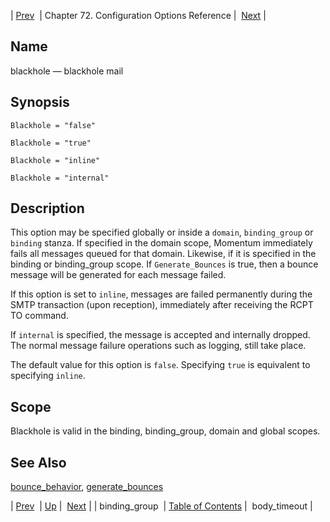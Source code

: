 | [Prev](conf.ref.binding_group)  | Chapter 72. Configuration Options Reference |  [Next](conf.ref.body_timeout) |

<a name="conf.ref.blackhole"></a>
## Name

blackhole — blackhole mail

## Synopsis

`Blackhole = "false"`

`Blackhole = "true"`

`Blackhole = "inline"`

`Blackhole = "internal"`

<a name="idp23674720"></a>
## Description

This option may be specified globally or inside a `domain`, `binding_group` or `binding` stanza. If specified in the domain scope, Momentum immediately fails all messages queued for that domain. Likewise, if it is specified in the binding or binding_group scope. If `Generate_Bounces` is true, then a bounce message will be generated for each message failed.

If this option is set to `inline`, messages are failed permanently during the SMTP transaction (upon reception), immediately after receiving the RCPT TO command.

If `internal` is specified, the message is accepted and internally dropped. The normal message failure operations such as logging, still take place.

The default value for this option is `false`. Specifying `true` is equivalent to specifying `inline`.

<a name="idp23682528"></a>
## Scope

Blackhole is valid in the binding, binding_group, domain and global scopes.

<a name="idp23684400"></a>
## See Also

[bounce_behavior](conf.ref.bounce_behavior "bounce_behavior"), [generate_bounces](conf.ref.generate_bounces "generate_bounces")

| [Prev](conf.ref.binding_group)  | [Up](config.options.ref) |  [Next](conf.ref.body_timeout) |
| binding_group  | [Table of Contents](index) |  body_timeout |

